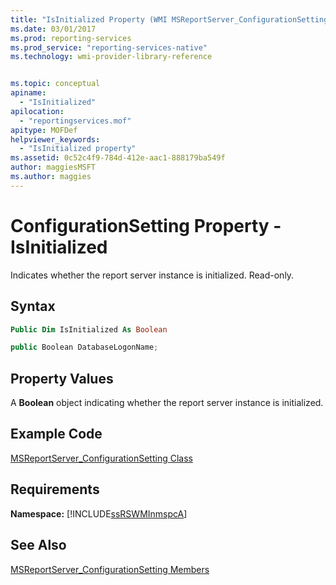 ```yaml
---
title: "IsInitialized Property (WMI MSReportServer_ConfigurationSetting) | Microsoft Docs"
ms.date: 03/01/2017
ms.prod: reporting-services
ms.prod_service: "reporting-services-native"
ms.technology: wmi-provider-library-reference


ms.topic: conceptual
apiname: 
  - "IsInitialized"
apilocation: 
  - "reportingservices.mof"
apitype: MOFDef
helpviewer_keywords: 
  - "IsInitialized property"
ms.assetid: 0c52c4f9-784d-412e-aac1-888179ba549f
author: maggiesMSFT
ms.author: maggies
---
```

# ConfigurationSetting Property - IsInitialized
  Indicates whether the report server instance is initialized. Read-only.  
  
## Syntax  
  
```vb  
Public Dim IsInitialized As Boolean  
```  
  
```csharp  
public Boolean DatabaseLogonName;  
```  
  
## Property Values  
 A **Boolean** object indicating whether the report server instance is initialized.  
  
## Example Code  
 [MSReportServer_ConfigurationSetting Class](../../reporting-services/wmi-provider-library-reference/msreportserver-configurationsetting-class.md)  
  
## Requirements  
 **Namespace:** [!INCLUDE[ssRSWMInmspcA](../../includes/ssrswminmspca-md.md)]  
  
## See Also  
 [MSReportServer_ConfigurationSetting Members](../../reporting-services/wmi-provider-library-reference/msreportserver-configurationsetting-members.md)  
  
  
